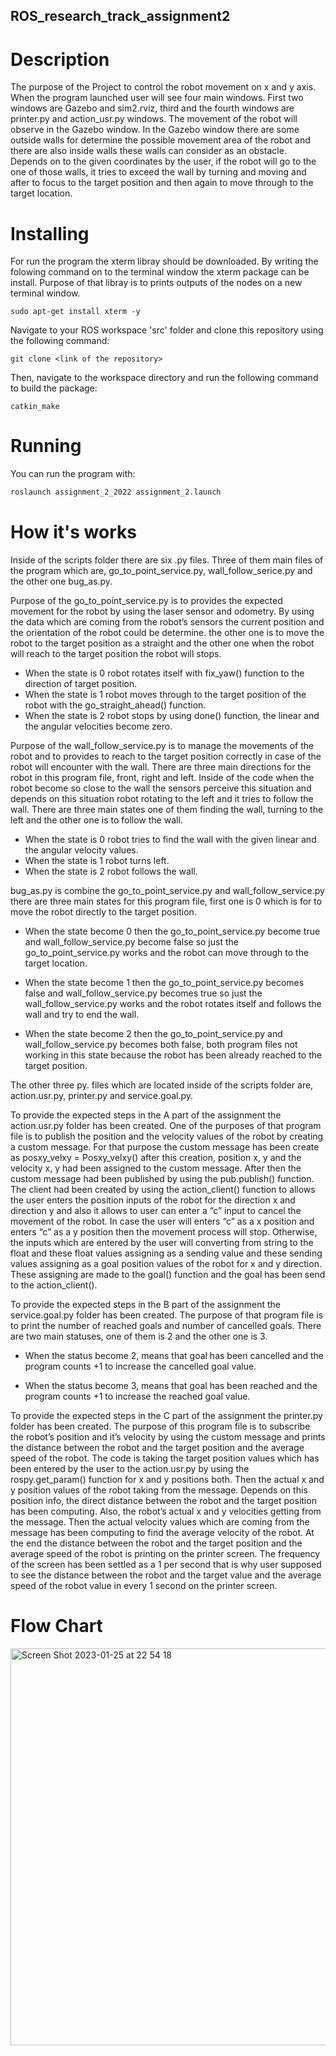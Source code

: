 ## ROS_research_track_assignment2 ##

# Description #

The purpose of the Project to control the robot movement on x and y axis. When the program launched user will see four main windows. First two windows are Gazebo and sim2.rviz, third and the fourth windows are printer.py and action_usr.py windows. The movement of the robot will observe in the Gazebo window. In the Gazebo window there are some outside walls for determine the possible movement area of the robot and there are also inside walls these walls can consider as an obstacle. Depends on to the given coordinates by the user, if the robot will go to the one of those walls, it tries to exceed the wall by turning and moving and after to focus to the target position and then again to move through to the target location.


# Installing #

For run the program the xterm libray should be downloaded. By writing the folowing command on to the terminal window the xterm package can be install. Purpose of that libray is to prints outputs of the nodes on a new terminal window.

	sudo apt-get install xterm -y

Navigate to your ROS workspace 'src' folder and clone this repository using the following command:
	
	git clone <link of the repository>

Then, navigate to the workspace directory and run the following command to build the package:

	catkin_make

# Running #

You can run the program with:
```bash
roslaunch assignment_2_2022 assignment_2.launch
```
# How it's works #

Inside of the scripts folder there are six .py files. Three of them main files of the program which are, go_to_point_service.py, wall_follow_serice.py and the other one bug_as.py. 

Purpose of the go_to_point_service.py is to provides the expected movement for the robot by using the laser sensor and odometry. By using the data which are coming from the robot’s sensors the current position and the orientation of the robot could be determine. the other one is to move the robot to the target position as a straight and the other one when the robot will reach to the target position the robot will stops. 

-	When the state is 0 robot rotates itself with fix_yaw() function to the direction of target position. 
-	When the state is 1 robot moves through to the target position of the robot with the go_straight_ahead() function. 
-	When the state is 2 robot stops by using done() function, the linear and the angular velocities become zero.  


Purpose of the wall_follow_service.py is to manage the movements of the robot and to provides to reach to the target position correctly in case of the robot will encounter with the wall. There are three main directions for the robot in this program file, front, right and left. Inside of the code when the robot become so close to the wall the sensors perceive this situation and depends on this situation robot rotating to the left and it tries to follow the wall. There are three main states one of them finding the wall, turning to the left and the other one is to follow the wall.

-	When the state is 0 robot tries to find the wall with the given linear and the angular velocity values.
-	When the state is 1 robot turns left. 
-	When the state is 2 robot follows the wall. 

bug_as.py is combine the go_to_point_service.py and wall_follow_service.py there are three main states for this program file, first one is 0 which is for to move the robot directly to the target position. 

-	When the state become 0 then the go_to_point_service.py become true and wall_follow_service.py become false so just the go_to_point_service.py works and the robot can move through to the target location. 

-	When the state become 1 then the go_to_point_service.py becomes false and wall_follow_service.py becomes true so just the wall_follow_service.py works and the robot rotates itself and follows the wall and try to end the wall. 

-	When the state become 2 then the go_to_point_service.py and wall_follow_service.py becomes both false, both program files not working in this state because the robot has been already reached to the target position. 

The other three py. files which are located inside of the scripts folder are, action.usr.py, printer.py and service.goal.py. 

To provide the expected steps in the A part of the assignment the action.usr.py folder has been created. One of the purposes of that program file is to publish the position and the velocity values of the robot by creating a custom message. For that purpose the custom message has been create as posxy_velxy = Posxy_velxy() after this creation, position x, y and the velocity x, y had been assigned to the custom message. After then the custom message had been published by using the pub.publish() function. The client had been created by using the action_client() function to allows the user enters the position inputs of the robot for the direction x and direction y and also it allows to user can enter a “c” input to cancel the movement of the robot.  In case the user will enters “c” as a x position and enters “c” as a y position then the movement process will stop. Otherwise, the inputs which are entered by the user will converting from string to the float and these float values assigning as a sending value and these sending values assigning as a goal position values of the robot for x and y direction. These assigning are made to the goal() function and the goal has been send to the action_client(). 

To provide the expected steps in the B part of the assignment the service.goal.py folder has been created. The purpose of that program file is to print the number of reached goals and number of cancelled goals. There are two main statuses, one of them is 2 and the other one is 3. 

-	When the status become 2, means that goal has been cancelled and the program counts +1 to increase the cancelled goal value. 

-	When the status become 3, means that goal has been reached and the program counts +1 to increase the reached goal value. 

To provide the expected steps in the C part of the assignment the printer.py folder has been created. The purpose of this program file is to subscribe the robot’s position and it’s velocity by using the custom message and prints the distance between the robot and the target position and the average speed of the robot. The code is taking the target position values which has been entered by the user to the action.usr.py by using the rospy.get_param() function for x and y positions both. Then the actual x and y position values of the robot taking from the message. Depends on this position info, the direct distance between the robot and the target position has been computing.  Also, the robot’s actual x and y velocities getting from the message. Then the actual velocity values which are coming from the message has been computing to find the average velocity of the robot. At the end the distance between the robot and the target position and the average speed of the robot is printing on the printer screen. The frequency of the screen has been settled as a 1 per second that is why user supposed to see the distance between the robot and the target value and the average speed of the robot value in every 1 second on the printer screen. 

# Flow Chart #

<img width="635" alt="Screen Shot 2023-01-25 at 22 54 18" src="https://user-images.githubusercontent.com/83571132/214700418-0dc0bb39-3a97-4036-9688-9e03311a72ac.png">


